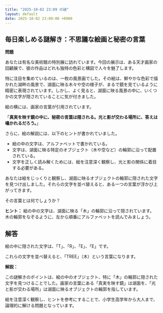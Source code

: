 ```yaml
---
title: "2025-10-02 23:09 の謎"
layout: default
date: 2025-10-02 23:09:00 +0900
---
```

## 毎日楽しめる謎解き：不思議な絵画と秘密の言葉

**問題**

あなたは有名な美術館の特別展に訪れています。今回の展示は、ある天才画家の回顧展で、彼の作品はどれも独特の色彩と構図で人々を魅了します。

特に注目を集めているのは、一枚の風景画でした。その絵は、鮮やかな色彩で描かれた湖畔の風景で、湖面に映る木々や空の様子が、まるで鏡を見ているように精密に表現されています。しかし、よく見ると、湖面に映る風景の中に、いくつかの文字が隠されていることに気が付きました。

絵の横には、画家の言葉が引用されています。

「**真実を映す鏡の中に、秘密の言葉は隠される。光と影が交わる場所に、答えは囁かれるだろう。**」

さらに、絵の解説には、以下のヒントが書かれていました。

*   絵の中の文字は、アルファベットで書かれている。
*   文字は、湖面に映る特定のオブジェクト（木や空など）の輪郭に沿って配置されている。
*   文字を正しく読み解くためには、絵を注意深く観察し、光と影の関係に着目する必要がある。

あなたは絵をじっくりと観察し、湖面に映るオブジェクトの輪郭に隠された文字を見つけ出しました。それらの文字を並べ替えると、ある一つの言葉が浮かび上がってきます。

その言葉とは何でしょうか？

**ヒント：** 絵の中の文字は、湖面に映る「木」の輪郭に沿って隠されています。木の輪郭をなぞるように、左から順番にアルファベットを読んでみましょう。

## 解答

絵の中に隠された文字は、「T」、「R」、「E」、「E」です。

これらの文字を並べ替えると、「TREE」（木）という言葉になります。

**解説：**

この謎解きのポイントは、絵の中のオブジェクト、特に「木」の輪郭に隠された文字を見つけることでした。画家の言葉にある「真実を映す鏡」は湖面を、「光と影が交わる場所」は湖面に映るオブジェクトの輪郭を指しています。

絵を注意深く観察し、ヒントを参考にすることで、小学生高学年から大人まで、論理的に解ける問題となっています。
